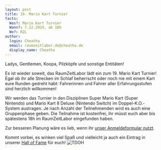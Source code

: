 ```yaml
---
layout: post
title: 19. Mario Kart Turnier
facts:
  Was?: Mario Kart Turnier
  Wann?: 7.12.2024, ab 18h
  Wo?: RZL
author:
  login: Cheatha
  email: raumzeitlabor.de@cheatha.de
  display_name: Cheatha
---
```


Ladys, Gentlemen, Koopa, Pilzköpfe und sonstige Entitäten!

Es ist wieder soweit, das RaumZeitLabor lädt ein zum 19. Mario Kart Turnier! Egal ob ihr alle Strecken im Schlaf beherrscht oder noch nie mit einem Kart eure Runden gedreht habt: Fahrerinnen und Fahrer aller Erfahrungsstufen sind herzlich willkommen!

Wir werden das Turnier in den Disziplinen Super Mario Kart (Super Nintendo) und Mario Kart 8 Deluxe (Nintendo Switch) im Doppel-K.O.-System austragen. Je nach Anzahl der Teilnehmenden wird es auch eine Gruppenphase geben. Die Teilnahme ist kostenfrei, ihr müsst euch aber bis spätestens 18h im RaumZeitLabor eingefunden haben.

Zur besseren Planung wäre es lieb, wenn ihr [unser Anmeldeformular nutzt](https://anmeldung.raumzeitlabor.de/teamretro/mk19).

Kommt vorbei, es winken viel Spaß und vielleicht ja auch ein Eintrag in unserer [Hall of Fame](https://wiki.raumzeitlabor.de/wiki/Hall_of_Fame) für euch!
![TDOH](/assets/mario_kart.jpg)

